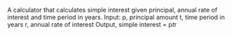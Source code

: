 A calculator that calculates simple interest given principal, annual rate of interest and time period in years.
Input:
p, principal amount
t, time period in years
r, annual rate of interest
Output,
simple interest = p*t*r
